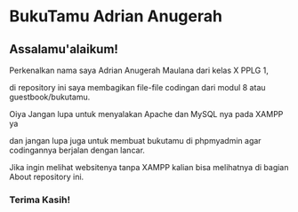 # BukuTamu Adrian Anugerah
<html>
  <body>
    <h2>Assalamu'alaikum!</h2>
    <p>Perkenalkan nama saya Adrian Anugerah Maulana dari kelas X PPLG 1, </p>
    <p>di repository ini saya membagikan file-file codingan dari modul 8 atau guestbook/bukutamu.</p>
    <p>Oiya Jangan lupa untuk menyalakan Apache dan MySQL nya pada XAMPP ya</p>
    <p> dan jangan lupa juga untuk membuat bukutamu di phpmyadmin agar codingannya berjalan dengan lancar.</p>
    <p>Jika ingin melihat websitenya tanpa XAMPP kalian bisa melihatnya di bagian About repository ini.<h3>Terima Kasih!</h3></p>
  </body>
</html>
